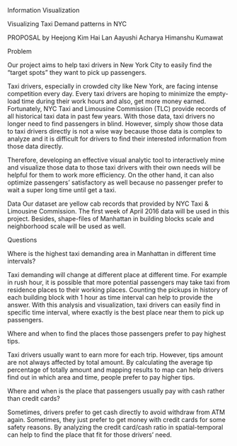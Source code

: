 
Information Visualization 

Visualizing Taxi Demand patterns in NYC


PROPOSAL
by
Heejong Kim
Hai Lan
Aayushi Acharya
Himanshu Kumawat


Problem

Our project aims to help taxi drivers in New York City to easily find the “target spots” they want to pick up passengers.
 
Taxi drivers, especially in crowded city like New York, are facing intense competition every day. Every taxi drivers are hoping to minimize the empty-load time during their work hours and also, get more money earned. Fortunately, NYC Taxi and Limousine Commission (TLC) provide records of all historical taxi data in past few years. With those data, taxi drivers no longer need to find passengers in blind. However, simply show those data to taxi drivers directly is not a wise way because those data is complex to analyze and it is difficult for drivers to find their interested information from those data directly.
 
Therefore, developing an effective visual analytic tool to interactively mine and visualize those data to those taxi drivers with their own needs will be helpful for them to work more efficiency. On the other hand, it can also optimize passengers’ satisfactory as well because no passenger prefer to wait a super long time until get a taxi.


Data
Our dataset are yellow cab records that provided by NYC Taxi & Limousine Commission. The first week of April 2016 data will be used in this project.  Besides, shape-files of Manhattan in building blocks scale and neighborhood scale will be used as well.


Questions

Where is the highest taxi demanding area in Manhattan in different time intervals?

Taxi demanding will change at different place at different time. For example in rush hour, it is possible that more potential passengers may take taxi from residence places to their working places. Counting the pickups in history of each building block with 1 hour as time interval can help to provide the answer. With this analysis and visualization, taxi drivers can easily find in specific time interval, where exactly is the best place near them to pick up passengers. 

Where and when to find the places those passengers prefer to pay highest tips.

Taxi drivers usually want to earn more for each trip. However, tips amount are not always affected by total amount. By calculating the average tip percentage of totally amount and mapping results to map can help drivers find out in which area and time, people prefer to pay higher tips.
 
Where and when is the place that passengers usually pay with cash rather than credit cards?

Sometimes, drivers prefer to get cash directly to avoid withdraw from ATM again. Sometimes, they just prefer to get money with credit cards for some safety reasons. By analyzing the credit card/cash ratio in spatial-temporal can help to find the place that fit for those drivers’ need.



